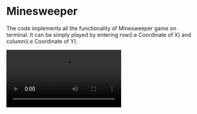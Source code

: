 # Minesweeper
The code implements all the functionality of Minesweeper game on terminal. It can be simply played by entering row(i.e Coordinate of X) and column(i.e Coordinate of Y).

![Minesweeper game on Terminal](demo/Minesweeper.mp4)
